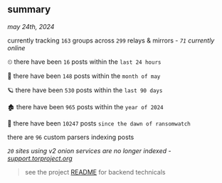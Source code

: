 
## summary
_may 24th, 2024_

currently tracking `163` groups across `299` relays & mirrors - _`71` currently online_

⏲ there have been `16` posts within the `last 24 hours`

🦈 there have been `148` posts within the `month of may`

🪐 there have been `530` posts within the `last 90 days`

🏚 there have been `965` posts within the `year of 2024`

🦕 there have been `10247` posts `since the dawn of ransomwatch`

there are `96` custom parsers indexing posts

_`20` sites using v2 onion services are no longer indexed - [support.torproject.org](https://support.torproject.org/onionservices/v2-deprecation/)_

> see the project [README](https://github.com/joshhighet/ransomwatch#ransomwatch--) for backend technicals
